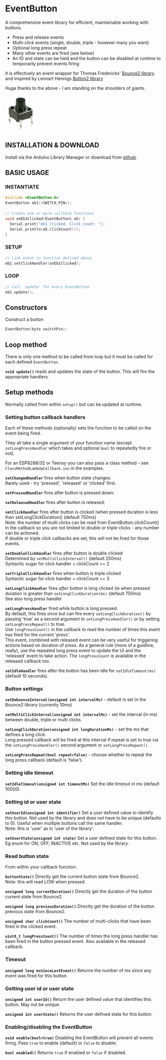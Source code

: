 # EventButton

A comprehensive event library for efficient, maintainable working with buttons. 

* Press and release events
* Multi-click events (single, double, triple - however many you want)
* Optional long press repeat
* Many other events are fired (see below)
* An ID and state can be held and the button can be disabled at runtime to temporarily prevent events firing

It is effectively an event wrapper for Thomas Fredericks' [Bounce2 library](https://github.com/thomasfredericks/Bounce2) and inspired by Lennart Hennigs [Button2 library](https://github.com/LennartHennigs/Button2)

Huge thanks to the above - I am standing on the shoulders of giants.

![button](images/button.jpg)



## INSTALLATION & DOWNLOAD
Install via the Arduino Library Manager or download from [github](https://github.com/Stutchbury/EventButton).

## BASIC USAGE

### INSTANTIATE

```cpp
#include <EventButton.h>
EventButton eb1(<SWITCH_PIN>);

// Create one or more callback functions 
void onEb1Clicked(EventButton& eb) {
  Serial.print("eb1 clicked. Click count: ");
  Serial.println(eb.clickCount());
}
```

### SETUP

```cpp
// Link event to function defined above
eb1.setClickHandler(onEb1Clicked);
```
### LOOP

```cpp
// Call 'update' for every EventButton
eb1.update();
```

## Constructors

Construct a button
```cpp
EventButton(byte switchPin);
```

## Loop method

There is only one method to be called from loop but it must be called for each defined ```EventButton```.  

**```void update()```** reads and updates the state of the button. This will fire the appropriate handlers.

## Setup methods

Normally called from within ```setup()``` but can be updated at runtime.

### Setting button callback handlers

Each of these methods (optionally) sets the function to be called on the event being fired. 

They all take a single argument of your function name (except ```setLongPressHandler``` which takes and optional ```bool``` to repeatedly fire or not).

For an ESP8288/32 or Teensy you can also pass a class method - see ```ClassMethodLambdaCallback.ino``` in the examples.

**```setChangedHandler```** fires when button state changes:  
Rarely used - try 'pressed', 'released' or 'clicked' first.

**```setPressedHandler```** fires after button is pressed down:

**```setReleasedHandler```** fires after button is released:  

**```setClickHandler```** fires after button is clicked (when pressed duration is less than setLongClickDuration() (default 750ms)   
Note: the number of multi clicks can be read from EventButton.clickCount() in the callback so you are not limited to double or triple clicks - any number can be actioned.   
If double or triple click callbacks are set, this will not be fired for those events.

**```setDoubleClickHandler```** fires after button is double clicked  
Determined by ```setMultiClickInterval()``` (default 250ms)   
Syntactic sugar for click handler + clickCount == 2
    
**```setTripleClickHandler```** fires when button is triple clicked  
Syntactic sugar for click handler + clickCount == 3

**```setLongClickHandler```** fires *after* button is long clicked (ie when pressed duration is greater than ```setLongClickDuration(ms)``` (default 750ms)   
See also long press handler

**```setLongPressHandler```** fired *while* button is long pressed.   
By default, this fires once but can fire every ```setLongClickDuration()``` by passing 'true' as a second argument to ```setLongPressHandler()``` or by setting ```setLongPressRepeat()``` to true.   
Use ```longPressCount()``` in the callback to read the number of times this event has fired for the current 'press'.  
This event, combined with released event can be very useful for triggering actions based on duration of press. As a general rule (more of a guidline, really), use the repeated long press event to update the UI and the 'released' event to take action. The ```longPressCount``` is available in the released callback too.
    
**```setIdleHandler```** fires after the button has been idle for ```setIdleTimeout(ms)``` (default 10 seconds).

### Button settings    

**```setDebounceInterval(unsigned int intervalMs)```** - default is set in the Bounce2 library (currently 10ms)

**```setMultiClickInterval(unsigned int intervalMs)```** - set the interval (in ms) between double, triple or multi clicks.

**```setLongClickDuration(unsigned int longDurationMs)```**  - set the ms that defines a long click.   
Long pressed callback will be fired at this interval if repeat is set to true via the ```setLongPressHandler()``` second argument or ```setLongPressRepeat()```.

**```setLongPressRepeat(bool repeat=false)```** - choose whether to repeat the long press callback (default is 'false').

### Setting idle timeout 

**```setIdleTimeout(unsigned int timeoutMs)```** Set the idle timeout in ms (default 10000)

### Setting id or user state 


**```setUserId(unsigned int identifier)```** Set a user defined value to identify this button. Not used by the library and does not have to be unique (defaults to 0). Useful when multiple buttons call the same handler.  
Note: this is 'user' as in 'user of the library'. 


**```setUserState(unsigned int state)```** Set a user defined state for this button. Eg enum for ON, OFF, INACTIVE etc. Not used by the library.

### Read button state

From within your callback function.

**```buttonState()```** Directly get the current button state from Bounce2.  
Note: this will read LOW when pressed.

**```unsigned long currentDuration()```** Directly get the duration of the button current state from Bounce2.

**```unsigned long previousDuration()```** Directly get the duration of the button previous state from Bounce2.

**```unsigned char clickCount()```** The number of multi-clicks that have been fired in the clicked event.
    
**```uint8_t longPressCount()```** The number of times the long press handler has  been fired in the button pressed event. Also available in the released callback.

### Timeout
**```unsigned long msSinceLastEvent()```** Returns the number of ms since any event was fired for this button.

### Getting user id or user state 

**```unsigned int userId()```** Return the user defined value that identifies this button. May not be unique.

**```unsigned int userState()```** Returns the user defined state for this button.

### Enabling/disabling the EventButton

**```void enable(bool=true)```** Disabling the EventButton will prevent all events firing. Pass ```true``` to enable (default) or ```false``` to disable.

**```bool enabled()```** Returns ```true``` if enabled or ```false``` if disabled.
